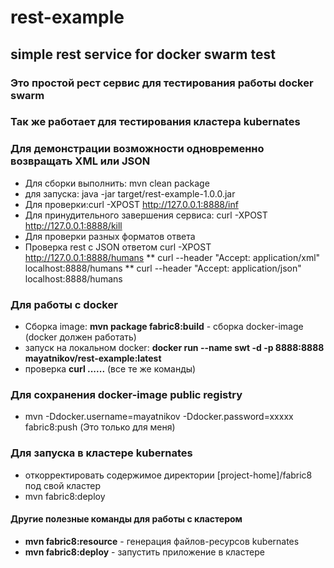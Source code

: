 # rest-example
## simple rest service for docker swarm test
### Это простой рест сервис для тестирования работы docker swarm
### Так же работает для тестирования кластера kubernates
### Для демонстрации возможности одновременно возвращать XML или JSON
* Для сборки выполнить: mvn clean package
* для запуска: java -jar target/rest-example-1.0.0.jar
* Для проверки:curl -XPOST http://127.0.0.1:8888/inf
* Для принудительного завершения сервиса: curl -XPOST http://127.0.0.1:8888/kill
* Для проверки разных форматов ответа
* Проверка rest с JSON ответом  curl -XPOST http://127.0.0.1:8888/humans
** curl  --header "Accept: application/xml" localhost:8888/humans
** curl  --header "Accept: application/json" localhost:8888/humans

### Для работы с docker
* Сборка image: __mvn package fabric8:build__ - сборка docker-image (docker должен работать)
* запуск на локальном docker: __docker run --name swt -d -p 8888:8888 mayatnikov/rest-example:latest__
* проверка __curl ......__ (все те же команды)

### Для сохранения docker-image public registry
* mvn -Ddocker.username=mayatnikov -Ddocker.password=xxxxx fabric8:push (Это только для меня)

### Для запуска в кластере kubernates
* откорректировать содержимое директории [project-home]/fabric8 под свой кластер
* mvn fabric8:deploy 
#### Другие полезные команды для работы с кластером
* __mvn fabric8:resource__ - генерация файлов-ресурсов kubernates
* __mvn fabric8:deploy__ - запустить приложение в кластере
  
